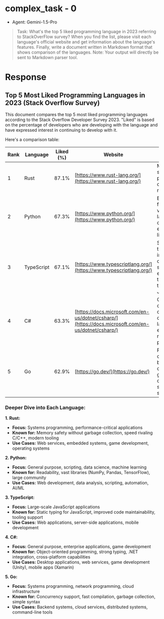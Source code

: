 
# complex_task - 0

- Agent: Gemini-1.5-Pro

> Task: What's the top 5 liked programming language in 2023 referring to StackOverFlow survey? When you find the list, please visit each language's official website and get information about the language's features. Finally, write a document written in Markdown format that shows comparison of the languages. Note: Your output will directly be sent to Markdown parser tool.

# Response

## Top 5 Most Liked Programming Languages in 2023 (Stack Overflow Survey)

This document compares the top 5 most liked programming languages according to the Stack Overflow Developer Survey 2023.  "Liked" is based on the percentage of developers who are developing with the language and have expressed interest in continuing to develop with it. 

Here's a comparison table:

| Rank | Language | Liked (%) | Website | Key Features |
|---|---|---|---|---|
| 1 | Rust | 87.1% | [https://www.rust-lang.org/](https://www.rust-lang.org/) | Memory safety, performance, concurrency, reliability |
| 2 | Python | 67.3% | [https://www.python.org/](https://www.python.org/) | Beginner-friendly, versatile, large community, extensive libraries |
| 3 | TypeScript | 67.1% | [https://www.typescriptlang.org/](https://www.typescriptlang.org/) | Statically typed, improved code structure, enhanced tooling, transpiles to JavaScript |
| 4 | C# | 63.3% | [https://docs.microsoft.com/en-us/dotnet/csharp/](https://docs.microsoft.com/en-us/dotnet/csharp/) | Object-oriented, component-oriented, large ecosystem, runs on .NET platform |
| 5 | Go | 62.9% | [https://go.dev/](https://go.dev/) |  Fast compilation, built-in concurrency, garbage collection, simple syntax |

### Deeper Dive into Each Language:

**1. Rust:**

* **Focus:**  Systems programming, performance-critical applications
* **Known for:**  Memory safety without garbage collection, speed rivaling C/C++, modern tooling
* **Use Cases:** Web services, embedded systems, game development, operating systems

**2. Python:** 

* **Focus:**  General purpose, scripting, data science, machine learning
* **Known for:**  Readability, vast libraries (NumPy, Pandas, TensorFlow), large community 
* **Use Cases:** Web development, data analysis, scripting, automation, AI/ML

**3. TypeScript:**

* **Focus:** Large-scale JavaScript applications
* **Known for:**  Static typing for JavaScript, improved code maintainability, tooling support
* **Use Cases:** Web applications, server-side applications, mobile development

**4. C#:** 

* **Focus:**  General purpose, enterprise applications, game development
* **Known for:**  Object-oriented programming, strong typing, .NET integration, cross-platform capabilities
* **Use Cases:** Desktop applications, web services, game development (Unity), mobile apps (Xamarin)

**5. Go:** 

* **Focus:**  Systems programming, network programming, cloud infrastructure
* **Known for:**  Concurrency support, fast compilation, garbage collection, simple syntax 
* **Use Cases:** Backend systems, cloud services, distributed systems, command-line tools 

